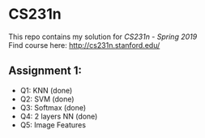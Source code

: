# CS231n
This repo contains my solution for *CS231n - Spring 2019* </br>
Find course here: http://cs231n.stanford.edu/

## Assignment 1:
- Q1: KNN (done)
- Q2: SVM (done)
- Q3: Softmax (done)
- Q4: 2 layers NN (done)
- Q5: Image Features